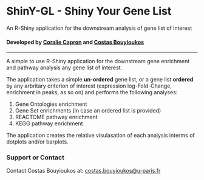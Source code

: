 # ShinY-GL - Shiny Your Gene List

An R-Shiny application for the downstream analysis of gene list of interest

#### Developed by [Coralie Capron](https://github.com/Browco) and [Costas Bouyioukos](https://github.com/cbouyio)

_________

A simple to use R-Shiny application for the downstream gene enrichment and pathway analysis any gene list of interest.

The application takes a simple **un-ordered** gene list, or a gene list **ordered** by any arbritary criterion of interest (expression log-Fold-Change, enrichment in peaks, as so on) and performs the following analyses:

1. Gene Ontologies enrichment
2. Gene Set enrichments (in case an ordered list is provided)
3. REACTOME pathway enrichment
4. KEGG pathway enrichment

The application creates the relative visulasation of each analysis interms of dotplots and/or barplots.

### Support or Contact

Contact Costas Bouyioukos at: costas.bouyioukos@u-paris.fr
